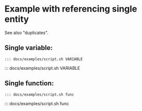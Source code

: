 # Example with referencing single entity

See also "duplicates".

## Single variable:

```
::: docs/examples/script.sh VARIABLE
```

::: docs/examples/script.sh VARIABLE

## Single function:

```
::: docs/examples/script.sh func
```

::: docs/examples/script.sh func
